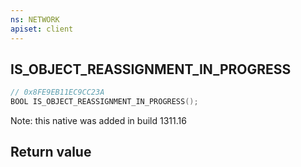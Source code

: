 ```yaml
---
ns: NETWORK
apiset: client
---
```

## IS_OBJECT_REASSIGNMENT_IN_PROGRESS

```c
// 0x8FE9EB11EC9CC23A
BOOL IS_OBJECT_REASSIGNMENT_IN_PROGRESS();
```

Note: this native was added in build 1311.16


## Return value

